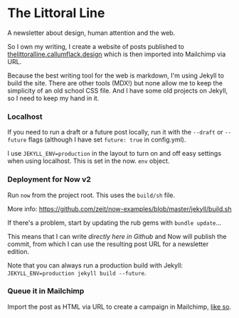 # The Littoral Line

A newsletter about design, human attention and the web.

So I own my writing, I create a website of posts published to [thelittoralline.callumflack.design](https://thelittoralline.callumflack.design) which is then imported into Mailchimp via URL.

Because the best writing tool for the web is markdown, I'm using Jekyll to build the site. There are other tools (MDX!) but none allow me to keep the simplicity of an old school CSS file. And I have some old projects on Jekyll, so I need to keep my hand in it.

### Localhost

If you need to run a draft or a future post locally, run it with the `--draft` or `--future` flags (although I have set `future: true` in config.yml).

I use `JEKYLL_ENV=production` in the layout to turn on and off easy settings when using localhost. This is set in the now. `env` object.

### Deployment for Now v2

Run `now` from the project root. This uses the `build/sh` file.

More info: https://github.com/zeit/now-examples/blob/master/jekyll/build.sh

If there's a problem, start by updating the rub gems with `bundle update`…

This means that I can write _directly here in Github_ and Now will publish the commit, from which I can use the resulting post URL for a newsletter edition.

Note that you can always run a production build with Jekyll: `JEKYLL_ENV=production jekyll build --future`.

### Queue it in Mailchimp

Import the post as HTML via URL to create a campaign in Mailchimp, [like so](https://mailchimp.com/help/import-html-from-url-to-create-a-campaign/).
